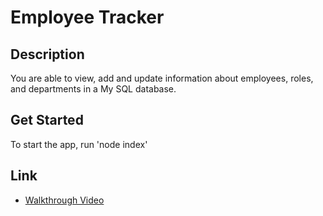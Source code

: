# Employee Tracker

## Description

You are able to view, add and update information about employees, roles, and departments in a My SQL database.

## Get Started

To start the app, run 'node index' 

## Link
- [Walkthrough Video](https://drive.google.com/file/d/1D_3C7lFneD3gB_yX2EmIZt0Esk3VXPl8/view)